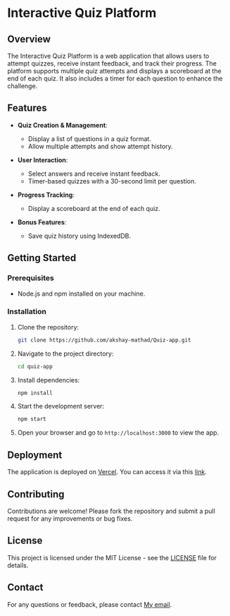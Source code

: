 # Interactive Quiz Platform

## Overview

The Interactive Quiz Platform is a web application that allows users to attempt quizzes, receive instant feedback, and track their progress. The platform supports multiple quiz attempts and displays a scoreboard at the end of each quiz. It also includes a timer for each question to enhance the challenge.

## Features

- **Quiz Creation & Management**: 
  - Display a list of questions in a quiz format.
  - Allow multiple attempts and show attempt history.

- **User Interaction**:
  - Select answers and receive instant feedback.
  - Timer-based quizzes with a 30-second limit per question.

- **Progress Tracking**:
  - Display a scoreboard at the end of each quiz.

- **Bonus Features**:
  - Save quiz history using IndexedDB.

## Getting Started

### Prerequisites

- Node.js and npm installed on your machine.

### Installation

1. Clone the repository:

   ```bash
   git clone https://github.com/akshay-mathad/Quiz-app.git
   ```

2. Navigate to the project directory:

   ```bash
   cd quiz-app
   ```

3. Install dependencies:

   ```bash
   npm install
   ```

4. Start the development server:

   ```bash
   npm start
   ```

5. Open your browser and go to `http://localhost:3000` to view the app.

## Deployment

The application is deployed on [Vercel](#). You can access it via this [link](#).

## Contributing

Contributions are welcome! Please fork the repository and submit a pull request for any improvements or bug fixes.

## License

This project is licensed under the MIT License - see the [LICENSE](LICENSE) file for details.

## Contact

For any questions or feedback, please contact [My  email](mailto:your-mathadakshay1726@gmail.com).
